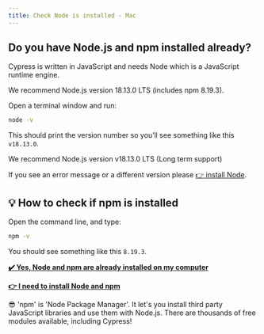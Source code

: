 ```yaml
---
title: Check Node is installed - Mac
---
```


## Do you have Node.js and npm installed already?

Cypress is written in JavaScript and needs Node which is a JavaScript runtime engine.

We recommend Node.js version 18.13.0 LTS (includes npm 8.19.3).

Open a terminal window and run:

```bash
node -v
```

This should print the version number so you’ll see something like this `v18.13.0`.

We recommend Node.js version v18.13.0 LTS (Long term support)

If you see an error message or a different version please [:point_right: install Node](../c1e3/c1e3mac.md).

## :bulb: How to check if npm is installed

Open the command line, and type:

```bash
npm -v
```

You should see something like this `8.19.3`.

</details>

__[:heavy_check_mark: Yes, Node and npm are already installed on my computer](../c1e4/c1e4.md)__

__[:point_right: I need to install Node and npm](../c1e3/c1e3mac.md)__

:sunglasses: 'npm' is 'Node Package Manager'. It let's you install third party JavaScript libraries and use them with Node.js. There are thousands of free modules available, including Cypress!
